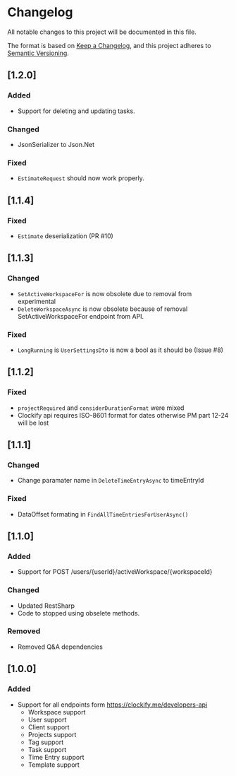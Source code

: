 # Changelog
All notable changes to this project will be documented in this file.

The format is based on [Keep a Changelog](https://keepachangelog.com/en/1.0.0/),
and this project adheres to [Semantic Versioning](https://semver.org/spec/v2.0.0.html).


## [1.2.0]
### Added
 - Support for deleting and updating tasks.
### Changed
- JsonSerializer to Json.Net
### Fixed
- `EstimateRequest` should now work properly. 

## [1.1.4]
### Fixed
- `Estimate` deserialization (PR #10)

## [1.1.3]
### Changed
- `SetActiveWorkspaceFor` is now obsolete due to removal from experimental 
- `DeleteWorkspaceAsync` is now obsolete because of removal SetActiveWorkspaceFor endpoint from API.
### Fixed
- `LongRunning` is `UserSettingsDto` is now a bool as it should be (Issue #8)


## [1.1.2]
### Fixed
- `projectRequired` and `considerDurationFormat` were mixed
- Clockify api requires ISO-8601 format for dates otherwise PM part 12-24 will be lost


## [1.1.1]
### Changed
- Change paramater name in `DeleteTimeEntryAsync` to timeEntryId
### Fixed
- DataOffset formating in `FindAllTimeEntriesForUserAsync()`

## [1.1.0]
### Added
- Support for POST /users/{userId}/activeWorkspace/{workspaceId}
### Changed
- Updated RestSharp
- Code to stopped using obselete methods.
### Removed
- Removed Q&A dependencies

## [1.0.0]
### Added
- Support for all endpoints form https://clockify.me/developers-api
	- Workspace support
	- User support
	- Client support
	- Projects support
	- Tag support
	- Task support
	- Time Entry support
	- Template support

<!-- 
===== Template =====
## [0.0.0]
### Added
### Changed
### Removed 
### Fixed
-->
